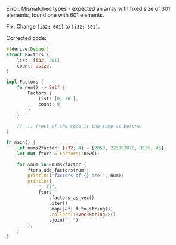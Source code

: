 Error: Mismatched types - expected an array with fixed size of 301 elements, found one with 601 elements.

Fix: Change `[i32; 601]` to `[i32; 301]`.

Corrected code:
```rs
#[derive(Debug)]
struct Factors {
    list: [i32; 301],
    count: usize,
}

impl Factors {
    fn new() -> Self {
        Factors {
            list: [0; 301],
            count: 0,
        }
    }

    // ... (rest of the code is the same as before)
}

fn main() {
    let nums2factor: [i32; 4] = [2059, 223092870, 3135, 45];
    let mut ftors = Factors::new();

    for &num in &nums2factor {
        ftors.add_factors(num);
        println!("factors of {} are:", num);
        println!(
            "  {}",
            ftors
                .factors_as_vec()
                .iter()
                .map(|&f| f.to_string())
                .collect::<Vec<String>>()
                .join(", ")
        );
    }
}
```
